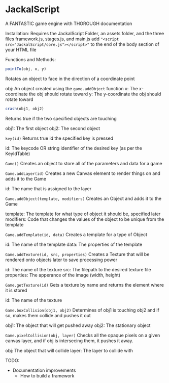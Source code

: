 # JackalScript
A FANTASTIC game engine with THOROUGH documentation

Installation:
  Requires the JackalScript Folder, an assets folder, and the three files framework.js, stages.js, and main.js
  add `"<script src="JackalScript/core.js"></script>"` to the end of the body section of your HTML file
  
 
Functions and Methods:
 
 
 
```js
pointTo(obj, x, y)
```
 Rotates an object to face in the direction of a coordinate point
 
 
  obj: An object created using the `game.addObject` function
  x: The x-coordinate the obj should rotate toward
  y: The y-coordinate the obj should rotate toward

```js
crash(obj1, obj2)
```
Returns true if the two specified objects are touching

  obj1: The first object
  obj2: The second object
 
 
 
`key(id)`
Returns true id the specified key is pressed

  id: The keycode OR string identifier of the desired key (as per the KeyIdTable)
  
  
  
  
`Game()`
Creates an object to store all of the parameters and data for a game




`Game.addLayer(id)`
Creates a new Canvas element to render things on and adds it to the Game

  id: The name that is assigned to the layer
 
 
 
 
`Game.addObject(template, modifiers)`
Creates an Object and adds it to the Game

  template: The template for what type of object it should be, specified later
  modifiers: Code that changes the values of the object to be unique from the template
 
 


`Game.addTemplate(id, data)`
Creates a template for a type of Object

  id: The name of the template
  data: The properties of the template
 
 
 
 
`Game.addTexture(id, src, properties)`
Creates a Texture that will be rendered onto objects later to save processing power

  id: The name of the texture
  src: The filepath to the desired texture file
  properties: The apperance of the image (width, height)
 
 
 

`Game.getTexture(id)`
Gets a texture by name and returns the element where it is stored

  id: The name of the texture
 
 
 
 
`Game.boxCollision(obj1, obj2)`
Determines of obj1 is touching obj2 and if so, makes them collide and pushes it out

  obj1: The object that will get pushed away
  obj2: The stationary object
 
 
 
 
`Game.pixelCollision(obj, layer)`
Checks all the opaque pixels on a given canvas layer, and if obj is intersecing them, it pushes it away.

  obj: The object that will collide
  layer: The layer to collide with

TODO:

* Documentation improvements
  * How to build a framework
